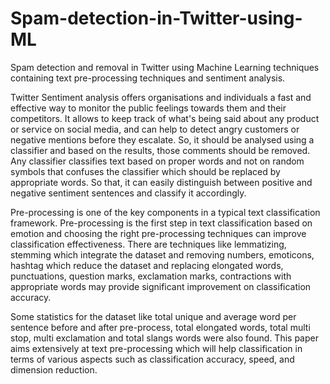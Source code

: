 # Spam-detection-in-Twitter-using-ML
Spam detection and removal in Twitter using Machine Learning techniques containing text pre-processing techniques and sentiment analysis.

Twitter Sentiment analysis offers organisations and individuals a fast and effective way to monitor the public feelings towards them and their competitors. It allows to keep track of what's being said about any product or service on social media, and can help to detect angry customers or negative mentions before they escalate. So, it should be analysed using a classifier and based on the results, those comments should be removed. Any classifier classifies text based on proper words and not on random symbols that confuses the classifier which should be replaced by appropriate words. So that, it can easily distinguish between positive and negative sentiment sentences and classify it accordingly.

Pre-processing is one of the key components in a typical text classification framework. Pre-processing is the first step in text classification based on emotion and choosing the right pre-processing techniques can improve classification effectiveness. There are techniques like lemmatizing, stemming which integrate the dataset and removing numbers, emoticons, hashtag which reduce the dataset and replacing elongated words, punctuations, question marks, exclamation marks, contractions with appropriate words may provide significant improvement on classification accuracy.
	
Some statistics for the dataset like total unique and average word per sentence before and after pre-process, total elongated words, total multi stop, multi exclamation and total slangs words were also found. This paper aims extensively at text pre-processing which will help classification in terms of various aspects such as classification accuracy, speed, and dimension reduction.
